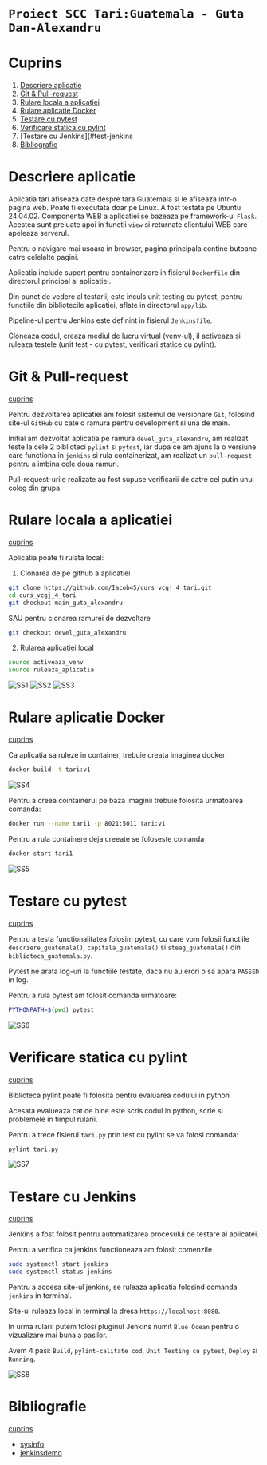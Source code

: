`Proiect SCC Tari:Guatemala - Guta Dan-Alexandru`
===================================

# Cuprins

1. [Descriere aplicatie](#descriere-aplicatie)
1. [Git & Pull-request](#git-pull-request)
1. [Rulare locala a aplicatiei](#rulare-locala)
1. [Rulare aplicatie Docker](#rulare-docker)
1. [Testare cu pytest](#test-pytest)
1. [Verificare statica cu pylint](#verificare-pylint)
1. [Testare cu Jenkins](#test-jenkins
1. [Bibliografie](#bibliografie)

# Descriere aplicatie

Aplicatia tari afiseaza date despre tara Guatemala si le afiseaza intr-o pagina web.
Poate fi executata doar pe Linux. A fost testata pe Ubuntu 24.04.02.
Componenta WEB a aplicatiei se bazeaza pe framework-ul `Flask`.
Acestea sunt preluate apoi in functii `view` si returnate clientului WEB care apeleaza serverul.

Pentru o navigare mai usoara in browser, pagina principala contine butoane catre celelalte pagini.

Aplicatia include suport pentru containerizare in fisierul `Dockerfile` din directorul principal al aplicatiei.

Din punct de vedere al testarii, este inculs unit testing cu pytest, pentru functiile din bibliotecile aplicatiei, aflate in directorul `app/lib`.

Pipeline-ul pentru Jenkins este definint in fisierul `Jenkinsfile`.

Cloneaza codul, creaza mediul de lucru virtual (venv-ul), il activeaza si ruleaza testele (unit test - cu pytest, verificari statice cu pylint).


# Git & Pull-request
[cuprins](#cuprins)

Pentru dezvoltarea aplicatiei am folosit sistemul de versionare `Git`, folosind site-ul `GitHub` cu cate o ramura pentru development si una de main.

Initial am dezvoltat aplicatia pe ramura `devel_guta_alexandru`, am realizat teste la cele 2 biblioteci `pylint` si `pytest`, iar dupa ce am ajuns la o versiune care functiona in `jenkins` si rula containerizat, am realizat un `pull-request` pentru a imbina cele doua ramuri.

Pull-request-urile realizate au fost supuse verificarii de catre cel putin unui coleg din grupa.

# Rulare locala a aplicatiei
[cuprins](#cuprins)

Aplicatia poate fi rulata local:

1. Clonarea de pe github a aplicatiei

```bash
git clone https://github.com/Iacob45/curs_vcgj_4_tari.git
cd curs_vcgj_4_tari
git checkout main_guta_alexandru
```
SAU pentru clonarea ramurei de dezvoltare
```bash
git checkout devel_guta_alexandru
```

2. Rularea aplicatiei local

```bash
source activeaza_venv
source ruleaza_aplicatia
```

![SS1](poze_readme/1.png)
![SS2](poze_readme/2.png)
![SS3](poze_readme/3.png)

# Rulare aplicatie Docker
[cuprins](#cuprins)

Ca aplicatia sa ruleze in container, trebuie creata imaginea docker

```bash
docker build -t tari:v1
```
 
 ![SS4](poze_readme/4.png)
 
Pentru a creea cointainerul pe baza imaginii trebuie folosita urmatoarea comanda:
 
```bash
docker run --name tari1 -p 8021:5011 tari:v1
```
 
Pentru a rula containere deja creeate se foloseste comanda
 
```bash
docker start tari1
```
 
![SS5](poze_readme/5.png)
 
# Testare cu pytest
[cuprins](#cuprins)

Pentru a testa functionalitatea folosim pytest, cu care vom folosii functiile `descriere_guatemala()`, `capitala_guatemala()` si `steag_guatemala()` din `biblioteca_guatemala.py`.

Pytest ne arata log-uri la functiile testate, daca nu au erori o sa apara `PASSED` in log.

Pentru a rula pytest am folosit comanda urmatoare:

```bash
PYTHONPATH=$(pwd) pytest
```

![SS6](poze_readme/5.png)


# Verificare statica cu pylint
[cuprins](#cuprins)

Biblioteca pylint poate fi folosita pentru evaluarea codului in python

Acesata evalueaza cat de bine este scris codul in python, scrie si problemele in timpul rularii.

Pentru a trece fisierul `tari.py` prin test cu pylint se va folosi comanda:

```bash
pylint tari.py
```

![SS7](poze_readme/6.png)

# Testare cu Jenkins
[cuprins](#cuprins)

Jenkins a fost folosit pentru automatizarea procesului de testare al aplicatei.

Pentru a verifica ca jenkins functioneaza am folosit comenzile

```bash
sudo systemctl start jenkins
sudo systemctl status jenkins
```

Pentru a accesa site-ul jenkins, se ruleaza aplicatia folosind comanda `jenkins` in terminal.

Site-ul ruleaza local in terminal la dresa `https://localhost:8080`.

In urma rularii putem folosi pluginul Jenkins numit `Blue Ocean` pentru o vizualizare mai buna a pasilor.

Avem 4 pasi: `Build`, `pylint-calitate cod`, `Unit Testing cu pytest`, `Deploy` si `Running`. 

![SS8](poze_readme/7.png)

# Bibliografie
[cuprins](#cuprins)

- [sysinfo](https://github.com/crchende/sysinfo/tree/main)
- [jenkinsdemo](https://github.com/crchende/jenkinsdemo?tab=readme-ov-file#instalare-jenkins)
